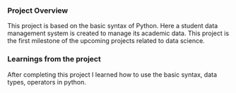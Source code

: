 ### Project Overview

 This project is based on the basic syntax of Python.  Here a student data management system is created to manage its academic data. This project is the first milestone of the upcoming projects related to data science.


### Learnings from the project

 After completing this project I learned how to use the basic syntax, data types, operators in python.


